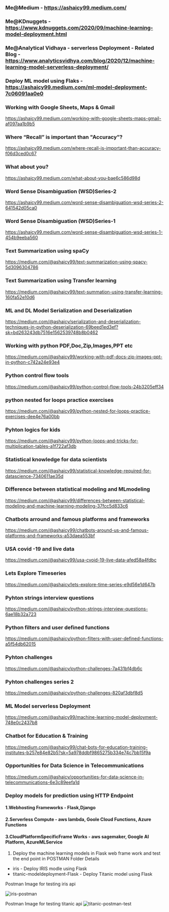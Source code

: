 ### Me@Medium - https://ashaicy99.medium.com/

### Me@KDnuggets  - https://www.kdnuggets.com/2020/09/machine-learning-model-deployment.html

### Me@Analytical Vidhaya - serverless Deployment - Related Blog - https://www.analyticsvidhya.com/blog/2020/12/machine-learning-model-serverless-deployment/

### Deploy ML model using Flaks - https://ashaicy99.medium.com/ml-model-deployment-7c06091aa0e0

### Working with Google Sheets, Maps & Gmail
https://ashaicy99.medium.com/working-with-google-sheets-maps-gmail-af097aa1b9b5

### Where “Recall” is important than "Accuracy”?
https://ashaicy99.medium.com/where-recall-is-important-than-accuracy-f06d3ced0c67

### What about you?
https://ashaicy99.medium.com/what-about-you-bae6c586d98d

### Word Sense Disambiguation (WSD)Series-2
https://ashaicy99.medium.com/word-sense-disambiguation-wsd-series-2-641542d05ca0

### Word Sense Disambiguation (WSD)Series-1
https://ashaicy99.medium.com/word-sense-disambiguation-wsd-series-1-454b9eeba560

### Text Summarization using spaCy
https://medium.com/@ashaicy99/text-summarization-using-spacy-5d3096304786

### Text Summarization using Transfer learning
https://medium.com/@ashaicy99/text-summation-using-transfer-learning-160fa52e10d6

### ML and DL Model Serialization and Deserialization
https://medium.com/@ashaicy/serialization-and-deserialization-techniques-in-python-deserialization-69beed1ed3ef?sk=bd263243db7516e1562539748b8b0462

### Working with python PDF,Doc,Zip,Images,PPT etc   
https://medium.com/@ashaicy99/working-with-pdf-docs-zip-images-ppt-in-python-c742a24e93e4

### Python control flow tools  
https://medium.com/@ashaicy99/python-control-flow-tools-24b3205eff34

### python nested for loops practice exercises  
https://medium.com/@ashaicy99/python-nested-for-loops-practice-exercises-dee4e76a00bb

### Pyhton logics for kids  
https://medium.com/@ashaicy99/python-loops-and-tricks-for-multiplication-tables-a1f722af3db

### Statistical knowledge for data scientists 
https://medium.com/@ashaicy99/statistical-knowledge-required-for-datascience-7340611ae35d

### Difference between statistical modeling and MLmodeling 
https://medium.com/@ashaicy99/differences-between-statistical-modeling-and-machine-learning-modeling-37fcc5d833c6

### Chatbots arround and famous platforms and frameworks   
https://medium.com/@ashaicy99/chatbots-around-us-and-famous-platforms-and-frameworks-a53daea553bf

### USA covid -19 and live data  
https://medium.com/@ashaicy99/usa-cvoid-19-live-data-afed58a4fdbc

### Lets Explore Timeseries  
https://medium.com/@ashaicy/lets-explore-time-series-e9d56e1d647b

### Pyhton strings interview questions  
https://medium.com/@ashaicy/python-strings-interview-questions-6ae18b32a723

### Python filters and user defined functions 
https://medium.com/@ashaicy/python-filters-with-user-defined-functions-a5f54db62015

### Pyhton challenges 
https://medium.com/@ashaicy/python-challenges-7a431bf4db6c

### Pyhton challenges series 2  
https://medium.com/@ashaicy/python-challenges-820af3dbf8d5

### ML Model serverless Deployment 
https://medium.com/@ashaicy99/machine-learning-model-deployment-748e0c2437b8

### Chatbot for Education & Training 
https://medium.com/@ashaicy99/chat-bots-for-education-training-institutes-b257e84e82b5?sk=5a978ddbf9865275b334e74c7bb15f9a

### Opportunities for Data Science in Telecommunications 
https://medium.com/@ashaicy/opportunities-for-data-science-in-telecommunications-6e3c89eefa1d
 
### Deploy models for prediction using HTTP Endpoint
#### 1.Webhosting Frameworks - Flask,Django
#### 2.Serverless Compute - aws lambda, Goole Cloud Functions, Azure Functions
#### 3.CloudPlatformSpecificFrame Works - aws sagemaker, Google AI Platform, AzureMLService


1. Deploy the machine learning models in Flask web frame work and test the end point in POSTMAN
Folder Details 
* iris - Deploy IRIS modle using Flask
* titanic-modeldeployment-Flask - Deploy Titanic model using Flask

Postman Image for testing iris api

![iris-postman](https://user-images.githubusercontent.com/66937023/101628759-4aae7100-3a46-11eb-9d07-b44e3b687037.PNG)


Postman Image for testing titanic api
![titanic-postman-test](https://user-images.githubusercontent.com/66937023/101629980-30759280-3a48-11eb-878d-67136319a9af.PNG)




